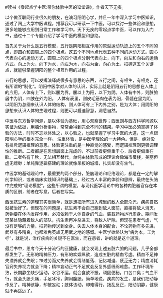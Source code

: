 \#读书《零起点学中医:带你体验中医的12堂课》，作者天下无疾。

以个做互联网行业很久的朋友，在演习阳明心学，并且一年中深入学习中医知识，通过了网上大学中医课程，推荐我可以研读一下中医，可以探讨一些体验和思想，更多地能够应用到日常工作和学习中。天下无疾的零起点学中医，可以作为入门书，通过十二个专题介绍了学习中医的模型和思路。

首先关于为什么是五行模型，五行是阴阳相互作用的原型运动轨迹上的五个不同的点，即圆心和圆周上的四个极点。这五个不同地点代表五种不同的运动方式。圆心代表向心的运动方式，圆周上的四个极点分别代表向上，向下，向左和向右的运动方式。向上为火，向下为水，向左为木，向右为金，向心为土，把握这五个关键点，就能够掌握阴阳的整个相互作用的过程。

五行的思想，可以发挥演绎成很多有意思的东西，五行之间，有相生，有相克，还有所谓的“制化“。阴阳中医学对人体的认识，实际上就是阴阳五行的思想在人体上的应用。人体有上下，则以腰为界，腰以上为阳，以下为阴。人体有中外，则脏腑居中为阴，四肢在外为阳。 人体有表里，则皮毛筋肉在表为阳，骨髓在里为阴。 以阴阳为总纲来认识人体的结构，则人体可有上下内外之别，是为大体；用阴阳的思想来认识人体的生理过程，则更可以启迪智慧，洞悉自然。

中医与东方哲学同源，是以体验为基础，用心观察世界；西医则与西方科学同源以实证为依据，用脑分析事物，常常会得到完全不同的结果。学习中医必须掌握了体验的方法，时时不忘以体处之，以心验之，也就掌握了学习中医的大道，这一点跟阳明心学的根本完全一样。
注重体验，是中医学理论的一大特色。但是，绝对没有排斥逻辑推理的意思。体验更注重的是一种直觉的感受，而逻辑推理则更强调理性的推断。二者都是在思想层面上完成的，不过前者更侧重于心，后者更偏重在脑。二者各有千秋，无法相互替代。单纯由体验形成的理论会像海市蜃楼，美丽但虚无缥缈；单纯靠逻辑搭建的理论就像呆板的城墙，扎实却没有生气。

中医学的基础理论中，最重要的两个部分，脏腑理论和经络理论，都是在一定的解剖学知识，或者临床实践知识的基础上，经过古人丰富的体验和思辨，最终在头脑中完成的“理论模型”。这些所谓的模型，与现代医学理论中的各种内脏器官存在本质的区别，前者在写意，后者在写实。

西医抗生素的道理其实很简单，就是想把所有进入城里的敌人全部杀光，疾病自然就被治好了。但现在的问题是，抗生素不会自己跑到敌人面前，直接将敌人消灭。药物要在体内发挥作用，必须依赖于人体自身的气血，装载药物运行周身。期间发现某处隐藏着敌人的部队，抗生素再冲杀进去，将敌人铲除。但现在患者气虚，气没有足够的力量，把药物传送到全身。失去人体本身的配合，不论药物有多先进，武器有多精良，也都难免英雄无用武之地的感慨。中医学始终认为“病为本，工为标”，就是说，治疗疾病的关键不在医生，而在患者，讲的就是这个道理。

最后书中，思考今天十分流行的亚健康，就会发现上述五脏六腑的问题，几乎全部都发生了。无形的精神压力，有形的欢娱纵欲，造成五脏的精血亏虚。精血不足神失滋养就会失眠；神过劳而又失养就会情绪低落、记忆减退、疲乏无力；精血消耗官窍失养视力就会下降；精神妄动正气不足就会反复外感缠绵难愈。工作环境所致，长期静坐缺少运动，水谷不运，就会食欲不振，顽固便秘，口苦口臭；气血不行，就会头胀头痛，手足冰冷，胸闷腹胀。简单地说，疾病的发生，是我们把动静作反了。精神该静，却被妄动；肢体该动，却难得行。拨乱反正，阳动阴静，健康就不再遥远了。
